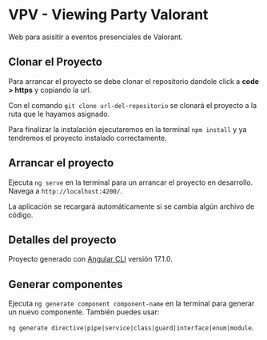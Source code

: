 # VPV - Viewing Party Valorant

Web para asisitir a eventos presenciales de Valorant.

## Clonar el Proyecto

Para arrancar el proyecto se debe clonar el repositorio dandole click a **code > https** y copiando la url. 

Con el comando `git clone url-del-repositorio` se clonará el proyecto a la ruta que le hayamos asignado.

Para finalizar la instalación ejecutaremos en la terminal `npm install` y ya tendremos el proyecto instalado correctamente.

## Arrancar el proyecto

Ejecuta `ng serve` en la terminal para un arrancar el proyecto en desarrollo. Navega a `http://localhost:4200/`. 

La aplicación se recargará automáticamente si se cambia algún archivo de código.

## Detalles del proyecto

Proyecto generado con [Angular CLI](https://github.com/angular/angular-cli) versión 17.1.0.

## Generar componentes

Ejecuta `ng generate component component-name` en la terminal para generar un nuevo componente. También puedes usar: 

`ng generate directive|pipe|service|class|guard|interface|enum|module`.

